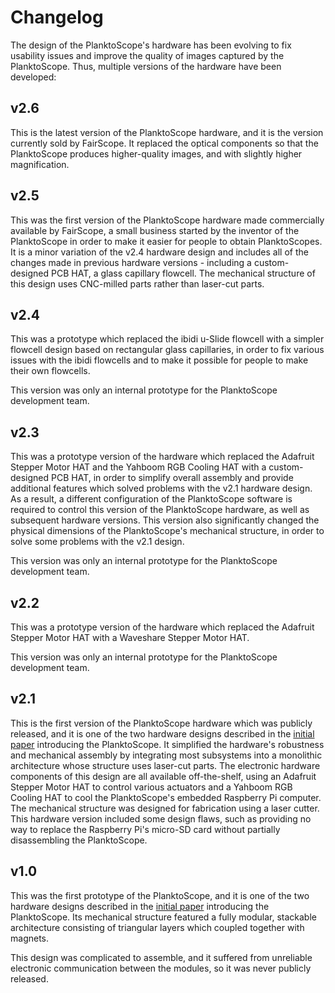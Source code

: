 # Changelog

The design of the PlanktoScope's hardware has been evolving to fix usability issues and improve the quality of images captured by the PlanktoScope. Thus, multiple versions of the hardware have been developed:

## v2.6

This is the latest version of the PlanktoScope hardware, and it is the version currently sold by FairScope. It replaced the optical components so that the PlanktoScope produces higher-quality images, and with slightly higher magnification.

## v2.5

This was the first version of the PlanktoScope hardware made commercially available by FairScope, a small business started by the inventor of the PlanktoScope in order to make it easier for people to obtain PlanktoScopes. It is a minor variation of the v2.4 hardware design and includes all of the changes made in previous hardware versions - including a custom-designed PCB HAT, a glass capillary flowcell. The mechanical structure of this design uses CNC-milled parts rather than laser-cut parts.

## v2.4

This was a prototype which replaced the ibidi u-Slide flowcell with a simpler flowcell design based on rectangular glass capillaries, in order to fix various issues with the ibidi flowcells and to make it possible for people to make their own flowcells.

This version was only an internal prototype for the PlanktoScope development team.

## v2.3

This was a prototype version of the hardware which replaced the Adafruit Stepper Motor HAT and the Yahboom RGB Cooling HAT with a custom-designed PCB HAT, in order to simplify overall assembly and provide additional features which solved problems with the v2.1 hardware design. As a result, a different configuration of the PlanktoScope software is required to control this version of the PlanktoScope hardware, as well as subsequent hardware versions. This version also significantly changed the physical dimensions of the PlanktoScope's mechanical structure, in order to solve some problems with the v2.1 design.

This version was only an internal prototype for the PlanktoScope development team.

## v2.2

This was a prototype version of the hardware which replaced the Adafruit Stepper Motor HAT with a Waveshare Stepper Motor HAT.

This version was only an internal prototype for the PlanktoScope development team.

## v2.1

This is the first version of the PlanktoScope hardware which was publicly released, and it is one of the two hardware designs described in the [initial paper](https://www.frontiersin.org/articles/10.3389/fmars.2022.949428/full) introducing the PlanktoScope. It simplified the hardware's robustness and mechanical assembly by integrating most subsystems into a monolithic architecture whose structure uses laser-cut parts. The electronic hardware components of this design are all available off-the-shelf, using an Adafruit Stepper Motor HAT to control various actuators and a Yahboom RGB Cooling HAT to cool the PlanktoScope's embedded Raspberry Pi computer. The mechanical structure was designed for fabrication using a laser cutter. This hardware version included some design flaws, such as providing no way to replace the Raspberry Pi's micro-SD card without partially disassembling the PlanktoScope.

## v1.0

This was the first prototype of the PlanktoScope, and it is one of the two hardware designs described in the [initial paper](https://www.frontiersin.org/articles/10.3389/fmars.2022.949428/full) introducing the PlanktoScope. Its mechanical structure featured a fully modular, stackable architecture consisting of triangular layers which coupled together with magnets.

This design was complicated to assemble, and it suffered from unreliable electronic communication between the modules, so it was never publicly released.
